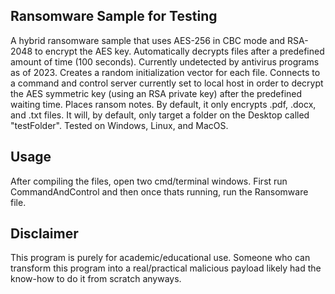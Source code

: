 ## Ransomware Sample for Testing

A hybrid ransomware sample that uses AES-256 in CBC mode and RSA-2048 to encrypt the AES key. Automatically decrypts files after a predefined amount of time (100 seconds). Currently undetected by antivirus programs as of 2023. Creates a random initialization vector for each file. Connects to a command and control server currently set to local host in order to decrypt the AES symmetric key (using an RSA private key) after the predefined waiting time. Places ransom notes. By default, it only encrypts .pdf, .docx, and .txt files. It will, by default, only target a folder on the Desktop called "testFolder". Tested on Windows, Linux, and MacOS.

## Usage

After compiling the files, open two cmd/terminal windows. First run CommandAndControl and then once thats running, run the Ransomware file.

## Disclaimer

This program is purely for academic/educational use. Someone who can transform this program into a real/practical malicious payload likely had the know-how to do it from scratch anyways.
